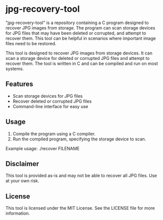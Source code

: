 # jpg-recovery-tool
"jpg-recovery-tool" is a repository containing a C program designed to recover JPG images from storage. The program can scan storage devices for JPG files that may have been deleted or corrupted, and attempt to recover them. This tool can be helpful in scenarios where important image files need to be restored.

This tool is designed to recover JPG images from storage devices. It can scan a storage device for deleted or corrupted JPG files and attempt to recover them. The tool is written in C and can be compiled and run on most systems.

## Features
- Scan storage devices for JPG files
- Recover deleted or corrupted JPG files
- Command-line interface for easy use

## Usage
1. Compile the program using a C compiler.
2. Run the compiled program, specifying the storage device to scan.

Example usage:
./recover FILENAME

## Disclaimer
This tool is provided as-is and may not be able to recover all JPG files. Use at your own risk.

## License
This tool is licensed under the MIT License. See the LICENSE file for more information.

